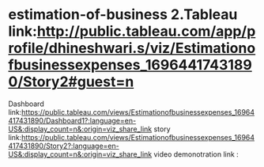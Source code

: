 # estimation-of-business 2.Tableau link:http://public.tableau.com/app/profile/dhineshwari.s/viz/Estimationofbusinessexpenses_16964417431890/Story2#guest=n
Dashboard link:https://public.tableau.com/views/Estimationofbusinessexpenses_16964417431890/Dashboard1?:language=en-US&:display_count=n&:origin=viz_share_link
story link:https://public.tableau.com/views/Estimationofbusinessexpenses_16964417431890/Story2?:language=en-US&:display_count=n&:origin=viz_share_link
video demonotration link :
